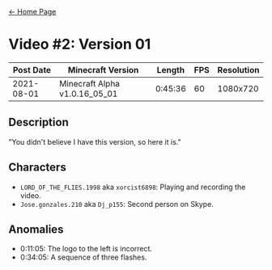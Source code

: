 [← Home Page](../README.md)

# Video #2: Version 01
| Post Date  | Minecraft Version             | Length  | FPS | Resolution |
| ---------  | ----------------------------- | ------- | --- | ---------- |
| 2021-08-01 | Minecraft Alpha v1.0.16_05_01 | 0:45:36 | 60  | 1080x720   |

## Description
"You didn't believe I have this version, so here it is."

## Characters
* `LORD_OF_THE_FLIES.1998` aka `xorcist6898`:
  Playing and recording the video.
* `Jose.gonzales.210` aka `Dj_p155`:
  Second person on Skype.

## Anomalies
* 0:11:05: The logo to the left is incorrect.
* 0:34:05: A sequence of three flashes.